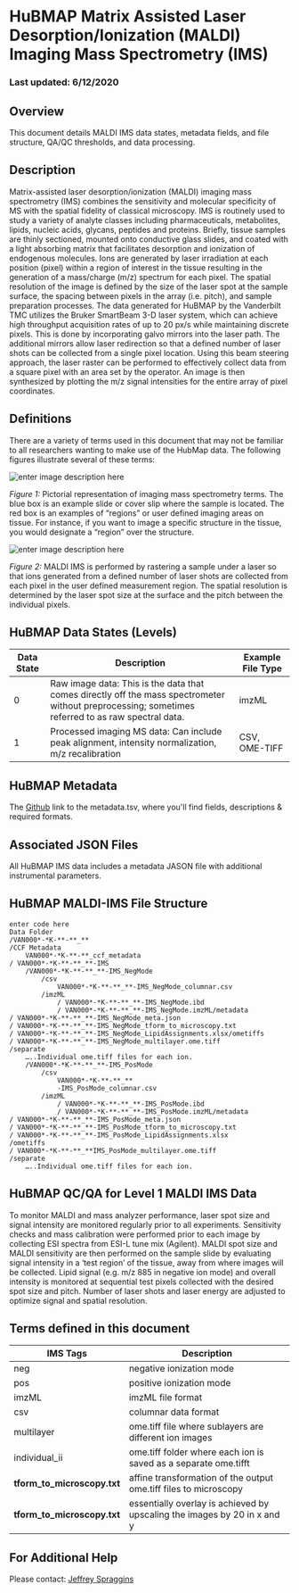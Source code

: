 # HuBMAP Matrix Assisted Laser Desorption/Ionization (MALDI) Imaging Mass Spectrometry (IMS)

### Last updated: 6/12/2020

## Overview 
This document details MALDI IMS data states, metadata fields, and file structure, QA/QC thresholds, and data processing.

## Description
Matrix-assisted laser desorption/ionization (MALDI) imaging mass spectrometry (IMS) combines the sensitivity and molecular specificity of MS with the spatial fidelity of classical microscopy. IMS is routinely used to study a variety of analyte classes including pharmaceuticals, metabolites, lipids, nucleic acids, glycans, peptides and proteins. Briefly, tissue samples are thinly sectioned, mounted onto conductive glass slides, and coated with a light absorbing matrix that facilitates desorption and ionization of endogenous molecules. Ions are generated by laser irradiation at each position (pixel) within a region of interest in the tissue resulting in the generation of a mass/charge (m/z) spectrum for each pixel. The spatial resolution of the image is defined by the size of the laser spot at the sample surface, the spacing between pixels in the array (i.e. pitch), and sample preparation processes. The data generated for HuBMAP by the Vanderbilt TMC utilizes the Bruker SmartBeam 3-D laser system, which can achieve high throughput acquisition rates of up to 20 px/s while maintaining discrete pixels. This is done by incorporating galvo mirrors into the laser path. The additional mirrors allow laser redirection so that a defined number of laser shots can be collected from a single pixel location. Using this beam steering approach, the laser raster can be performed to effectively collect data from a square pixel with an area set by the operator.  An image is then synthesized by plotting the m/z signal intensities for the entire array of pixel coordinates.

## Definitions 
There are a variety of terms used in this document that may not be familiar to all researchers wanting to make use of the HubMap data. The following figures illustrate several of these terms:

![enter image description here](https://lh4.googleusercontent.com/oLN0warqvtQ4gsrQ-VO4taliTT9NDPRmVtNzIGTer_52ORlqwV43YKsOkSqkoTw9a8qPhFuoH5hevvW0pwsHXjzImqDjskNcYKa3pvGBWsZ9tNT0LqXKARfTfZy_twpvRXyQCf5k)

*Figure 1:* Pictorial representation of imaging mass spectrometry terms. The blue box is an example slide or cover slip where the sample is located. The red box is an examples of “regions” or user defined imaging areas on tissue. For instance, if you want to image a specific structure in the tissue, you would designate a “region” over the structure.

  
  
![enter image description here](https://lh6.googleusercontent.com/FkOm_l8oYJo0eNYpH9kw86ECE7r3LC6TAFQT7RmS983f0OOSmRpdTTw986igzZZ4sTinEZEUhZJrjrcgPQpX70ZJS7OJsCDIH4y3dvNAZlkG4-32U5ItT34v9jzl7HA-Hijevh24)

*Figure 2:* MALDI IMS is performed by rastering a sample under a laser so that ions generated from a defined number of laser shots are collected from each pixel in the user defined measurement region. The spatial resolution is determined by the laser spot size at the surface and the pitch between the individual pixels.


## HuBMAP  Data States (Levels)

|**Data State** |  **Description**| **Example File Type** | 
|--|--|--|
|  0 | Raw image data: This is the data that comes directly off the mass spectrometer without preprocessing; sometimes referred to as raw spectral data.| imzML|
| 1 |  Processed imaging MS data: Can include peak alignment, intensity normalization, m/z recalibration |  CSV, OME-TIFF|

## HuBMAP Metadata

The [Github](https://github.com/hubmapconsortium/ingest-validation-tools/tree/master/docs/maldiims) link to the metadata.tsv, where you'll find fields, descriptions & required  formats. 

## Associated JSON Files
All HuBMAP IMS data includes a metadata JASON file with additional instrumental parameters.


## HuBMAP MALDI-IMS File Structure

    enter code here
    Data Folder
    /VAN000*-*K-**-**_**
	/CCF Metadata
		VAN000*-*K-**-**_ccf_metadata
	/ VAN000*-*K-**-**_**-IMS
		/VAN000*-*K-**-**_**-IMS_NegMode
			/csv
				VAN000*-*K-**-**_**-IMS_NegMode_columnar.csv
			/imzML
				/ VAN000*-*K-**-**_**-IMS_NegMode.ibd
				/ VAN000*-*K-**-**_**-IMS_NegMode.imzML/metadata
	/ VAN000*-*K-**-**_**-IMS_NegMode_meta.json
	/ VAN000*-*K-**-**_**-IMS_NegMode_tform_to_microscopy.txt
	/ VAN000*-*K-**-**_**-IMS_NegMode_LipidAssignments.xlsx/ometiffs
	/ VAN000*-*K-**-**_**-IMS_NegMode_multilayer.ome.tiff
	/separate
		…..Individual ome.tiff files for each ion.
		/VAN000*-*K-**-**_**-IMS_PosMode
			/csv
				VAN000*-*K-**-**_**
				-IMS_PosMode_columnar.csv
			/imzML
				/ VAN000*-*K-**-**_**-IMS_PosMode.ibd
				/ VAN000*-*K-**-**_**-IMS_PosMode.imzML/metadata
	/ VAN000*-*K-**-**_**-IMS_PosMode_meta.json
	/ VAN000*-*K-**-**_**-IMS_PosMode_tform_to_microscopy.txt
	/ VAN000*-*K-**-**_**-IMS_PosMode_LipidAssignments.xlsx
	/ometiffs
	/ VAN000*-*K-**-**_**IMS_PosMode_multilayer.ome.tiff
	/separate
		…..Individual ome.tiff files for each ion.


## HuBMAP QC/QA for Level 1 MALDI IMS Data
To monitor MALDI and mass analyzer performance, laser spot size and signal intensity are monitored regularly prior to all experiments. Sensitivity checks and mass calibration were performed prior to each image by collecting ESI spectra from ESI-L tune mix (Agilent). MALDI spot size and MALDI sensitivity are then performed on the sample slide by evaluating signal intensity in a ‘test region’ of the tissue, away from where images will be collected. Lipid signal (e.g. m/z 885 in negative ion mode) and overall intensity is monitored at sequential test pixels collected with the desired spot size and pitch. Number of laser shots and laser energy are adjusted to optimize signal and spatial resolution.

## Terms defined in this document

|**IMS Tags**|  **Description**|
|--|--|
|neg|negative ionization mode|
|pos|positive ionization mode|
|imzML|imzML file format|
|csv|columnar data format|
|multilayer|ome.tiff file where sublayers are different ion images|
|individual_ii|ome.tiff folder where each ion is saved as a separate ome.tifft|
|**tform_to_microscopy.txt**| affine transformation of the output ome.tiff files to microscopy |
|**tform_to_microscopy.txt**|essentially overlay is achieved by upscaling the images by 20 in x and y|


## For Additional Help
Please contact: [Jeffrey Spraggins](mailto:jeff.spraggins@Vanderbilt.Edu) 

